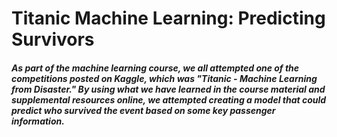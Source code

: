 # Titanic Machine Learning: Predicting Survivors


##### As part of the machine learning course, we all attempted one of the competitions posted on Kaggle, which was "Titanic - Machine Learning from Disaster." By using what we have learned in the course material and supplemental resources online, we attempted creating a model that could predict who survived the event based on some key passenger information. 
